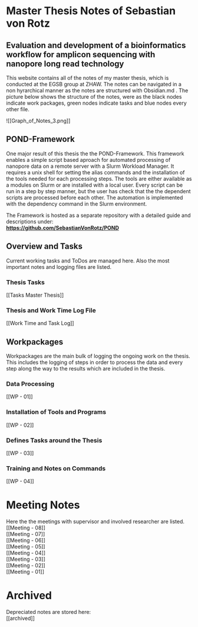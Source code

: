 # Master Thesis Notes of Sebastian von Rotz

## Evaluation and development of a bioinformatics workflow for amplicon sequencing with nanopore long read technology

This website contains all of the notes of my master thesis, which is conducted at the EGSB group at ZHAW. The notes can be navigated in a non hyrarchical manner as the notes are structured with Obsidian.md . The picture below shows the structure of the notes, were as the black nodes indicate work packages, green nodes indicate tasks and blue nodes every other file.

![[Graph_of_Notes_3.png]]

## POND-Framework
One major result of this thesis the the POND-Framework. This framework enables a simple script based aproach for automated processing of nanopore data on a remote server with a Slurm Workload Manager. It requires a unix shell for setting the alias commands and the installation of the tools needed for each processing steps. The tools are either available as a modules on Slurm or are installed with a local user. Every script can be run in a step by step manner, but the user has check that the the dependent scripts are processed before each other. The automation is implemented with the dependency command in the Slurm environment.  
  
The Framework is hosted as a separate repository with a detailed guide and descriptions under:  
**https://github.com/SebastianVonRotz/POND**

## Overview and Tasks
Current working tasks and ToDos are managed here. Also the most important notes and logging files are listed.  

### Thesis Tasks 
[[Tasks Master Thesis]]  

### Thesis and Work Time Log File
[[Work Time and Task Log]]  

## Workpackages
Workpackages are the main bulk of logging the ongoing work on the thesis. This includes the logging of steps in order to process the data and every step along the way to the results which are included in the thesis.
### Data Processing
[[WP - 01]] 
### Installation of Tools and Programs
[[WP - 02]] 
### Defines Tasks around the Thesis
[[WP - 03]] 
### Training and Notes on Commands
[[WP - 04]]

# Meeting Notes
Here the the meetings with supervisor and involved researcher are listed.  
[[Meeting - 08]]  
[[Meeting - 07]]  
[[Meeting - 06]]  
[[Meeting - 05]]  
[[Meeting - 04]]  
[[Meeting - 03]]  
[[Meeting - 02]]  
[[Meeting - 01]]  

# Archived
Depreciated notes  are stored here:  
[[archived]]